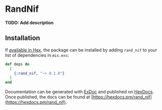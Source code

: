 # RandNif

**TODO: Add description**

## Installation

If [available in Hex](https://hex.pm/docs/publish), the package can be installed
by adding `rand_nif` to your list of dependencies in `mix.exs`:

```elixir
def deps do
  [
    {:rand_nif, "~> 0.1.0"}
  ]
end
```

Documentation can be generated with [ExDoc](https://github.com/elixir-lang/ex_doc)
and published on [HexDocs](https://hexdocs.pm). Once published, the docs can
be found at [https://hexdocs.pm/rand_nif](https://hexdocs.pm/rand_nif).

